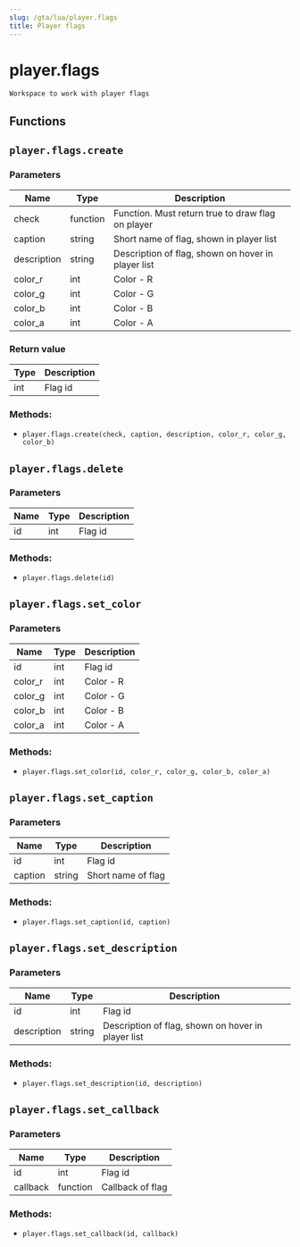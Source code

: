 ```yaml
---
slug: /gta/lua/player.flags
title: Player flags
---
```


# player.flags

```ebnf
Workspace to work with player flags
```

## Functions

## `player.flags.create`

### Parameters

| Name        | Type     | Description                                        |
| ----------- | -------- | -------------------------------------------------- |
| check       | function | Function. Must return true to draw flag on player  |
| caption     | string   | Short name of flag, shown in player list           |
| description | string   | Description of flag, shown on hover in player list |
| color\_r    | int      | Color - R                                          |
| color\_g    | int      | Color - G                                          |
| color\_b    | int      | Color - B                                          |
| color\_a    | int      | Color - A                                          |

### Return value

| Type | Description |
| ---- | ----------- |
| int  | Flag id     |

### Methods:

* `player.flags.create(check, caption, description, color_r, color_g, color_b)`

## `player.flags.delete`

### Parameters

| Name | Type | Description |
| ---- | ---- | ----------- |
| id   | int  | Flag id     |

### Methods:

* `player.flags.delete(id)`

## `player.flags.set_color`

### Parameters

| Name     | Type | Description |
| -------- | ---- | ----------- |
| id       | int  | Flag id     |
| color\_r | int  | Color - R   |
| color\_g | int  | Color - G   |
| color\_b | int  | Color - B   |
| color\_a | int  | Color - A   |

### Methods:

* `player.flags.set_color(id, color_r, color_g, color_b, color_a)`

## `player.flags.set_caption`

### Parameters

| Name    | Type   | Description        |
| ------- | ------ | ------------------ |
| id      | int    | Flag id            |
| caption | string | Short name of flag |

### Methods:

* `player.flags.set_caption(id, caption)`

## `player.flags.set_description`

### Parameters

| Name        | Type   | Description                                        |
| ----------- | ------ | -------------------------------------------------- |
| id          | int    | Flag id                                            |
| description | string | Description of flag, shown on hover in player list |

### Methods:

* `player.flags.set_description(id, description)`

## `player.flags.set_callback`

### Parameters

| Name     | Type     | Description      |
| -------- | -------- | ---------------- |
| id       | int      | Flag id          |
| callback | function | Callback of flag |

### Methods:

* `player.flags.set_callback(id, callback)`
